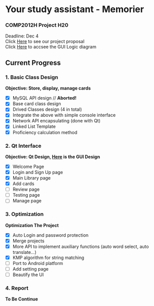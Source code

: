 # Your study assistant - Memorier
### COMP2012H Project H20
Deadline: Dec 4  
Click [Here](Proposal.md) to see our project proposal  
Click [Here](https://drive.google.com/file/d/1QqJLKz9xDS4XIAxSsNljEVxRXbxd51rZ/view?usp=sharing) to accsee the GUI Logic diagram

## Current Progress
### 1. Basic Class Design
**Objective: Store, display, manage cards**
- [x] MySQL API design // **Aborted!**
- [x] Base card class design 
- [x] Drived Classes design (4 in total)
- [x] Integrate the above with simple console interface
- [x] Network API encapsulating (done with Qt)
- [x] Linked List Template
- [x] Proficiency calculation method

### 2. Qt Interface
**Objective: Qt Design, [Here](https://drive.google.com/file/d/1QqJLKz9xDS4XIAxSsNljEVxRXbxd51rZ/view?usp=sharing) is the GUI Design**
- [x] Welcome Page
- [x] Login and Sign Up page
- [x] Main Library page
- [x] Add cards
- [ ] Review page
- [ ] Testing page
- [ ] Manage page

### 3. Optimization
**Optimization The Project**
- [x] Auto Login and password protection
- [x] Merge projects
- [x] More API to implement auxiliary functions (auto word select, auto translate...)
- [x] KMP algorithm for string matching
- [ ] Port to Android platform
- [ ] Add setting page 
- [ ] Beautify the UI

### 4. Report
**To Be Continue**
